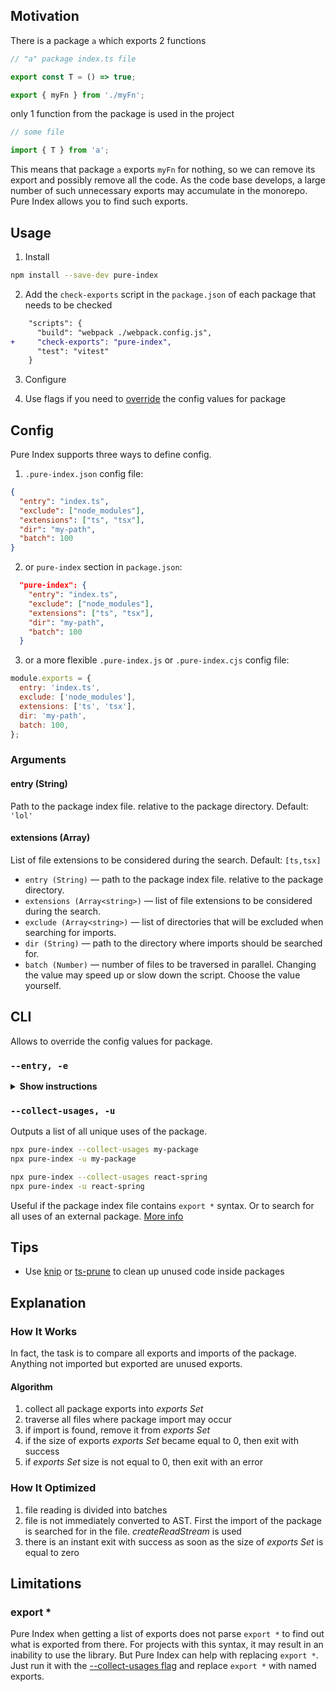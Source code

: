 ## Motivation

There is a package `a` which exports 2 functions

```ts
// "a" package index.ts file

export const T = () => true;

export { myFn } from './myFn';
```

only 1 function from the package is used in the project

```ts
// some file

import { T } from 'a';
```

This means that package `a` exports `myFn` for nothing, so we can remove its export and possibly remove all the code.
As the code base develops, a large number of such unnecessary exports may accumulate in the monorepo. Pure Index allows you to find such exports.

## Usage

1. Install

```sh
npm install --save-dev pure-index
```

2. Add the `check-exports` script in the `package.json` of each package that needs to be checked

```diff
    "scripts": {
      "build": "webpack ./webpack.config.js",
+     "check-exports": "pure-index",
      "test": "vitest"
    }
```

3. Configure

4. Use flags if you need to [override](#cli) the config values for package

## Config

Pure Index supports three ways to define config.

1. `.pure-index.json` config file:

```json
{
  "entry": "index.ts",
  "exclude": ["node_modules"],
  "extensions": ["ts", "tsx"],
  "dir": "my-path",
  "batch": 100
}
```

2. or `pure-index` section in `package.json`:

```json
  "pure-index": {
    "entry": "index.ts",
    "exclude": ["node_modules"],
    "extensions": ["ts", "tsx"],
    "dir": "my-path",
    "batch": 100
  }
```

3. or a more flexible `.pure-index.js` or `.pure-index.cjs` config file:

```js
module.exports = {
  entry: 'index.ts',
  exclude: ['node_modules'],
  extensions: ['ts', 'tsx'],
  dir: 'my-path',
  batch: 100,
};
```

### Arguments

#### entry (String)

Path to the package index file. relative to the package directory. Default: `'lol'`

#### extensions (Array<string>)

List of file extensions to be considered during the search. Default: `[ts,tsx]`

- `entry (String)` — path to the package index file. relative to the package directory.
- `extensions (Array<string>)` — list of file extensions to be considered during the search.
- `exclude (Array<string>)` — list of directories that will be excluded when searching for imports.
- `dir (String)` — path to the directory where imports should be searched for.
- `batch (Number)` — number of files to be traversed in parallel. Changing the value may speed up or slow down the script. Choose the value yourself.

## CLI

Allows to override the config values for package.

### `--entry, -e`

<details><summary><b>Show instructions</b></summary>

```diff
    "scripts": {
      "build": "webpack ./webpack.config.js",
-     "check-exports": "pure-index",
+     "check-exports": "pure-index --entry ./src/index.ts",
      "test": "vitest"
    }
```

</details>

### `--collect-usages, -u`

Outputs a list of all unique uses of the package.

```sh
npx pure-index --collect-usages my-package
npx pure-index -u my-package

npx pure-index --collect-usages react-spring
npx pure-index -u react-spring
```

Useful if the package index file contains `export *` syntax. Or to search for all uses of an external package. [More info](#export-)

## Tips

- Use [knip](https://github.com/webpro/knip) or [ts-prune](https://github.com/nadeesha/ts-prune) to clean up unused code inside packages

## Explanation

### How It Works

In fact, the task is to compare all exports and imports of the package. Anything not imported but exported are unused exports.

#### Algorithm

1. collect all package exports into _exports Set_
2. traverse all files where package import may occur
3. if import is found, remove it from _exports Set_
4. if the size of exports _exports Set_ became equal to 0, then exit with success
5. if _exports Set_ size is not equal to 0, then exit with an error

### How It Optimized

1. file reading is divided into batches
2. file is not immediately converted to AST. First the import of the package is searched for in the file. _createReadStream_ is used
3. there is an instant exit with success as soon as the size of _exports Set_ is equal to zero

## Limitations

### export \*

Pure Index when getting a list of exports does not parse `export *` to find out what is exported from there. For projects with this syntax, it may result in an inability to use the library. But Pure Index can help with replacing `export *`. Just run it with the [--collect-usages flag](#--collect-usages--u) and replace `export *` with named exports.
